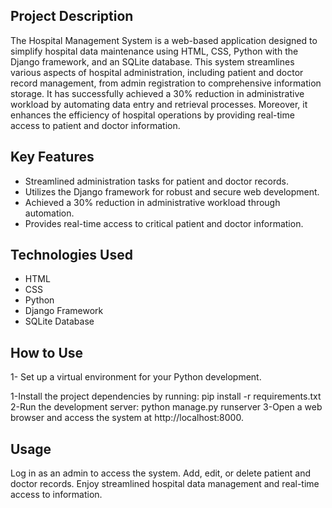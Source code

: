 ## Project Description

The Hospital Management System is a web-based application designed to simplify hospital data maintenance using HTML, CSS, Python with the Django framework, and an SQLite database. This system streamlines various aspects of hospital administration, including patient and doctor record management, from admin registration to comprehensive information storage. It has successfully achieved a 30% reduction in administrative workload by automating data entry and retrieval processes. Moreover, it enhances the efficiency of hospital operations by providing real-time access to patient and doctor information.

## Key Features

- Streamlined administration tasks for patient and doctor records.
- Utilizes the Django framework for robust and secure web development.
- Achieved a 30% reduction in administrative workload through automation.
- Provides real-time access to critical patient and doctor information.

## Technologies Used

- HTML
- CSS
- Python
- Django Framework
- SQLite Database

## How to Use
1- Set up a virtual environment for your Python development.

1-Install the project dependencies by running:
   pip install -r requirements.txt
2-Run the development server:
   python manage.py runserver
3-Open a web browser and access the system at http://localhost:8000.

## Usage
Log in as an admin to access the system.
Add, edit, or delete patient and doctor records.
Enjoy streamlined hospital data management and real-time access to information.
